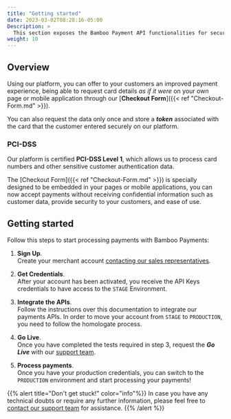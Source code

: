 ```yaml
---
title: "Getting started"
date: 2023-03-02T08:28:16-05:00
Description: >
  This section exposes the Bamboo Payment API functionalities for secure integration with our platform. 
weight: 10
---
```


## Overview
Using our platform, you can offer to your customers an improved payment experience, being able to request card details _as if it were_ on your own page or mobile application through our [**Checkout Form**]({{< ref "Checkout-Form.md" >}}).

You can also request the data only once and store a _**token**_ associated with the card that the customer entered securely on our platform.

### PCI-DSS
Our platform is certified **PCI-DSS Level 1**, which allows us to process card numbers and other sensitive customer authentication data.

The [Checkout Form]({{< ref "Checkout-Form.md" >}}) is specially designed to be embedded in your pages or mobile applications, you can now accept payments without receiving confidential information such as customer data, provide security to your customers, and ease of use.

## Getting started
Follow this steps to start processing payments with Bamboo Payments:

1. **Sign Up**.<br>Create your merchant account [contacting our sales representatives](mailto:sales@bamboopayment.com).

2. **Get Credentials**.<br>After your account has been activated, you receive the API Keys credentials to have access to the `STAGE` Environment.

3. **Integrate the APIs**.<br>Follow the instructions over this documentation to integrate our payments APIs. In order to move your account from `STAGE` to `PRODUCTION`, you need to follow the homologate process.

4. **Go Live**.<br>Once you have completed the tests required in step 3, request the _**Go Live**_ with our [support team](merchantsupport@bamboopayment.com).

5. **Process payments**.<br>Once you have your production credentials, you can switch to the `PRODUCTION` environment and start processing your payments!

{{% alert title="Don't get stuck!" color="info"%}}
In case you have any technical doubts or require any further information, please feel free to [contact our support team](merchantsupport@bamboopayment.com) for assistance.
{{% /alert %}}

<!--1 - Sign Up: Create your merchant account contacting our sales representatives sales@bamboopayment.com

{{% alert title="Info note" color="info"%}}
This is an info note
{{% /alert %}}

{{% alert title="Warning note" color="warning"%}}
This is a warning note
{{% /alert %}}

{{% alert title="Danger note" color="danger"%}}
This is a warning note
{{% /alert %}}-->